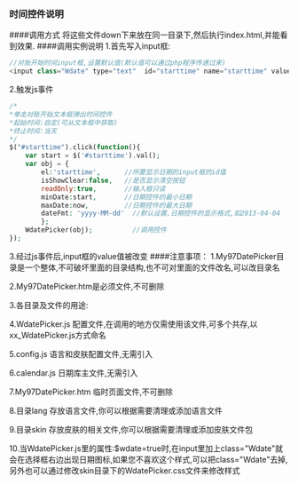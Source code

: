 ﻿### 时间控件说明
####调用方式
将这些文件down下来放在同一目录下,然后执行index.html,并能看到效果.
####调用实例说明
1.首先写入input框:
```php
//对账开始时间input框,设置默认值(默认值可以通过php程序传递过来)
<input class="Wdate" type="text"  id="starttime" name="starttime" value="2014-12-12"/>
```
2.触发js事件
```php
/*
*单击对账开始文本框弹出时间控件
*起始时间:自定(可从文本框中获取)
*终止时间:当天
*/
$("#starttime").click(function(){
    var start = $('#starttime').val();
    var obj = {
        el:'starttime',      //所要显示日期的input框的id值
        isShowClear:false,   //是否显示清空按钮
        readOnly:true,       //输入框只读
        minDate:start,       //日期控件的最小日期
        maxDate:now,         //日期控件的最大日期
        dateFmt: 'yyyy-MM-dd'  //默认设置,日期控件的显示格式,如2013-04-04
        };
    WdatePicker(obj);          //调用控件
});
```
3.经过js事件后,input框的value值被改变
####注意事项：
1.My97DatePicker目录是一个整体,不可破坏里面的目录结构,也不可对里面的文件改名,可以改目录名

2.My97DatePicker.htm是必须文件,不可删除

3.各目录及文件的用途:

4.WdatePicker.js 配置文件,在调用的地方仅需使用该文件,可多个共存,以xx_WdatePicker.js方式命名

5.config.js 语言和皮肤配置文件,无需引入

6.calendar.js 日期库主文件,无需引入

7.My97DatePicker.htm 临时页面文件,不可删除

8.目录lang 存放语言文件,你可以根据需要清理或添加语言文件

9.目录skin 存放皮肤的相关文件,你可以根据需要清理或添加皮肤文件包

10.当WdatePicker.js里的属性:$wdate=true时,在input里加上class="Wdate"就会在选择框右边出现日期图标,如果您不喜欢这个样式,可以把class="Wdate"去掉,另外也可以通过修改skin目录下的WdatePicker.css文件来修改样式
